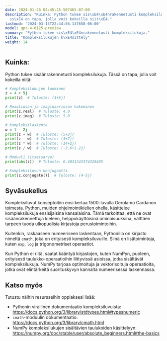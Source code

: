 ```yaml
---
date: 2024-01-26 04:45:25.507465-07:00
description: "Kuinka: Python tukee sis\xE4\xE4nrakennetusti kompleksilukuja. T\xE4\
  ss\xE4 on tapa, jolla voit kokeilla niit\xE4."
lastmod: '2024-03-13T22:44:56.137658-06:00'
model: gpt-4-0125-preview
summary: "Python tukee sis\xE4\xE4nrakennetusti kompleksilukuja."
title: "Kompleksilukujen k\xE4sittely"
weight: 14
---
```


## Kuinka:
Python tukee sisäänrakennetusti kompleksilukuja. Tässä on tapa, jolla voit kokeilla niitä:

```Python
# Kompleksilukujen luominen
z = 4 + 5j
print(z)  # Tuloste: (4+5j)

# Reaaliosan ja imaginaariosan hakeminen
print(z.real)  # Tuloste: 4.0
print(z.imag)  # Tuloste: 5.0

# Kompleksilaskenta
w = 1 - 2j
print(z + w)  # Tuloste: (5+3j)
print(z - w)  # Tuloste: (3+7j)
print(z * w)  # Tuloste: (14+2j)
print(z / w)  # Tuloste: (-3.6+1.2j)

# Moduuli (itseisarvo)
print(abs(z))  # Tuloste: 6.4031242374328485

# Kompleksiluvun konjugaatti
print(z.conjugate())  # Tuloste: (4-5j)
```

## Syväsukellus
Kompleksiluvut konseptoitiin ensi kertaa 1500-luvulla Gerolamo Cardanon toimesta. Python, muiden ohjelmointikielien ohella, käsittelee kompleksilukuja ensisijaisina kansalaisina. Tämä tarkoittaa, että ne ovat sisäänrakennettuja kieleen, helppokäyttöisinä ominaisuuksina, välttäen tarpeen tuoda ulkopuolisia kirjastoja perustoimintoihin.

Kuitenkin, raskaaseen numeeriseen laskentaan, Pythonilla on kirjasto nimeltä `cmath`, joka on erityisesti kompleksiluvuille. Siinä on lisätoimintoja, kuten `exp`, `log` ja trigonometriset operaatiot.

Kun Python ei riitä, saatat kääntyä kirjastojen, kuten NumPyn, puoleen, erityisesti taulukko-operaatioihin liittyvissä asioissa, jotka sisältävät kompleksilukuja. NumPy tarjoaa optimoituja ja vektorisoituja operaatioita, jotka ovat elintärkeitä suorituskyvyn kannalta numeerisessa laskennassa.

## Katso myös
Tutustu näihin resursseihin oppiaksesi lisää:

- Pythonin virallinen dokumentaatio kompleksiluvuista: https://docs.python.org/3/library/stdtypes.html#typesnumeric
- `cmath`-moduulin dokumentaatio: https://docs.python.org/3/library/cmath.html
- NumPy kompleksilukujen sisältävien taulukoiden käsittelyyn: https://numpy.org/doc/stable/user/absolute_beginners.html#the-basics
